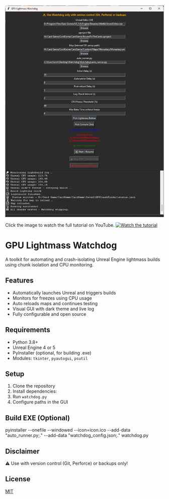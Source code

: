 ![Watchdog UI Preview](images/watchdog_ui.png)

Click the image to watch the full tutorial on YouTube.
[![Watch the tutorial](https://img.youtube.com/vi/SL1CY5qfMGU/hqdefault.jpg)](https://www.youtube.com/watch?v=SL1CY5qfMGU)


# GPU Lightmass Watchdog

A toolkit for automating and crash-isolating Unreal Engine lightmass builds using chunk isolation and CPU monitoring.

## Features

- Automatically launches Unreal and triggers builds
- Monitors for freezes using CPU usage
- Auto reloads maps and continues testing
- Visual GUI with dark theme and live log
- Fully configurable and open source

## Requirements

- Python 3.8+
- Unreal Engine 4 or 5
- PyInstaller (optional, for building .exe)
- Modules: `tkinter`, `pyautogui`, `psutil`

## Setup

1. Clone the repository
2. Install dependencies:
3. Run `watchdog.py`
4. Configure paths in the GUI

## Build EXE (Optional)

pyinstaller --onefile --windowed --icon=icon.ico --add-data "auto_runner.py;." --add-data "watchdog_config.json;." watchdog.py


## Disclaimer

⚠️ Use with version control (Git, Perforce) or backups only!

## License

[MIT](LICENSE)




